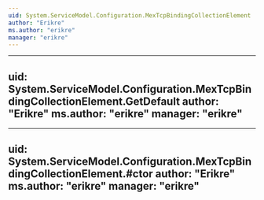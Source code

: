 ```yaml
---
uid: System.ServiceModel.Configuration.MexTcpBindingCollectionElement
author: "Erikre"
ms.author: "erikre"
manager: "erikre"
---
```


---
uid: System.ServiceModel.Configuration.MexTcpBindingCollectionElement.GetDefault
author: "Erikre"
ms.author: "erikre"
manager: "erikre"
---

---
uid: System.ServiceModel.Configuration.MexTcpBindingCollectionElement.#ctor
author: "Erikre"
ms.author: "erikre"
manager: "erikre"
---
